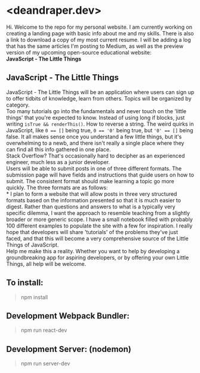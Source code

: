 # <deandraper.dev>
Hi. Welcome to the repo for my personal website. I am currently working on creating a landing page with basic info about me and my skills. There is also a link to download a copy of my most current resume.
I will be adding a log that has the same articles I'm posting to Medium, as well as the preview version of my upcoming open-source educational website: <br>
**JavaScript - The Little Things**

## JavaScript - The Little Things
JavaScript - The Little Things will be an application where users can sign up to offer tidbits of knowledge, learn from others. Topics will be organized by category.<br>
Too many tutorials go into the fundamentals and never touch on the 'little things' that you're expected to know. Instead of using long if blocks, just writing `isTrue && renderThis()`. How to reverse a string. The weird quirks in JavaScript, like `0 == []` being true, `0 == '0'` being true, but `'0' == []` being false. It all makes sense once you understand a few little things, but it's overwhelming to a newb, and there isn't really a single place where they can find all this info gathered in one place.<br>
Stack Overflow? That's occasionally hard to decipher as an experienced engineer, much less as a junior developer.<br>
Users will be able to submit posts in one of three different formats. The submission page will have fields and instructions that guide users on how to submit. The consistent format should make learning a topic go more quickly. The three formats are as follows:<br>
* 
I plan to form a website that will allow posts in three very structured formats based on the information presented so that it is much easier to digest. Rather than questions and answers to what is a typically very specific dilemma, I want the approach to resemble teaching from a slightly broader or more generic scope. I have a small notebook filled with probably 100 different examples to populate the site with a few for inspiration. I really hope that developers will share 'tutorials' of the problems they've just faced, and that this will become a very comprehensive source of the Little Things of JavaScript.<br>
Help me make this a reality. Whether you want to help by developing a groundbreaking app for aspiring developers, or by offering your own Little Things, all help will be welcome.<br>

## To install:
> npm install

## Development Webpack Bundler:
>  npm run react-dev

## Development Server: (nodemon)
> npm run server-dev

